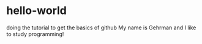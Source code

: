 # hello-world
doing the tutorial to get the basics of github
My name is Gehrman and I like to study programming! 
